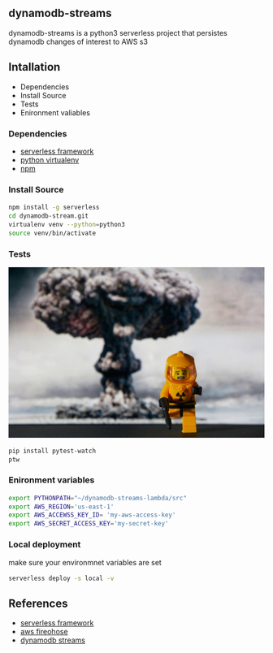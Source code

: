 dynamodb-streams
---

dynamodb-streams is a python3 serverless project that persistes  dynamodb changes of interest to AWS s3


## Intallation
* Dependencies
* Install Source
* Tests
* Enironment valiables

### Dependencies

- [serverless framework](https://www.serverless.com/)
- [python virtualenv](https://python-guide-pt-br.readthedocs.io/pt_BR/latest/dev/virtualenvs.html)
- [npm](https://www.npmjs.com/get-npm)

### Install Source 

``` sh
npm install -g serverless
cd dynamodb-stream.git
virtualenv venv --python=python3
source venv/bin/activate
```

### Tests

![unit-test](./docs/img/unit-test.jpg)

``` sh
pip install pytest-watch 
ptw
```

### Enironment variables

``` sh
export PYTHONPATH="~/dynamodb-streams-lambda/src"
export AWS_REGION='us-east-1'
export AWS_ACCEWSS_KEY_ID= 'my-aws-access-key'
export AWS_SECRET_ACCESS_KEY='my-secret-key'
```

### Local deployment
make sure your environmnet variables are set

``` sh
serverless deploy -s local -v
```

## References
- [serverless framework](https://www.serverless.com/)
- [aws fireohose](https://aws.amazon.com/kinesis/data-firehose/)
- [dynamodb streams](https://docs.aws.amazon.com/amazondynamodb/latest/developerguide/Streams.html)
